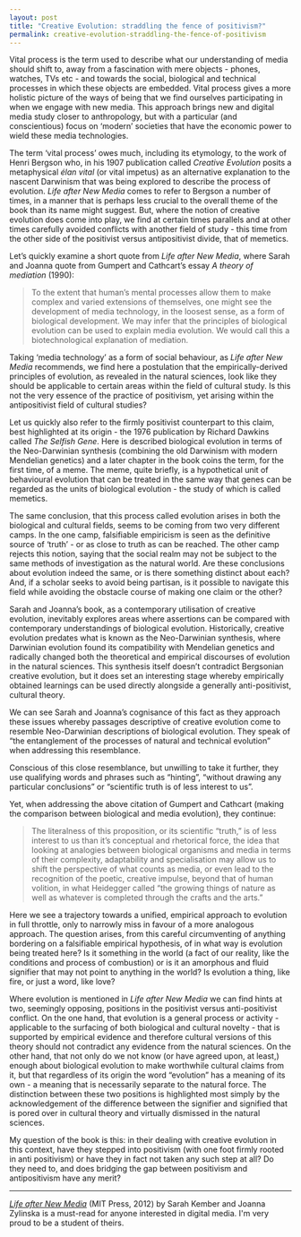 ```yaml
---
layout: post
title: "Creative Evolution: straddling the fence of positivism?"
permalink: creative-evolution-straddling-the-fence-of-positivism
---
```


Vital process is the term used to describe what our understanding of media should shift to, away from a fascination with mere objects - phones, watches, TVs etc - and towards the social, biological and technical processes in which these objects are embedded. Vital process gives a more holistic picture of the ways of being that we find ourselves participating in when we engage with new media. This approach brings new and digital media study closer to anthropology, but with a particular (and conscientious) focus on ‘modern’ societies that have the economic power to wield these media technologies.

The term ‘vital process’ owes much, including its etymology, to the work of Henri Bergson who, in his 1907 publication called *Creative Evolution* posits a metaphysical *élan vital* (or vital impetus) as an alternative explanation to the nascent Darwinism that was being explored to describe the process of evolution. *Life after New Media* comes to refer to Bergson a number of times, in a manner that is perhaps less crucial to the overall theme of the book than its name might suggest. But, where the notion of creative evolution does come into play, we find at certain times parallels and at other times carefully avoided conflicts with another field of study - this time from the other side of the positivist versus antipositivist divide, that of memetics.

Let’s quickly examine a short quote from *Life after New Media*, where Sarah and Joanna quote from Gumpert and Cathcart’s essay *A theory of mediation* (1990):

> To the extent that human’s mental processes allow them to make complex and varied extensions of themselves, one might see the development of media technology, in the loosest sense, as a form of biological development. We may infer that the principles of biological evolution can be used to explain media evolution. We would call this a biotechnological explanation of mediation.

Taking ‘media technology’ as a form of social behaviour, as *Life after New Media* recommends, we find here a postulation that the empirically-derived principles of evolution, as revealed in the natural sciences, look like they should be applicable to certain areas within the field of cultural study. Is this not the very essence of the practice of positivism, yet arising within the antipositivist field of cultural studies?

Let us quickly also refer to the firmly positivist counterpart to this claim, best highlighted at its origin - the 1976 publication by Richard Dawkins called *The Selfish Gene*. Here is described biological evolution in terms of the Neo-Darwinian synthesis (combining the old Darwinism with modern Mendelian genetics) and a later chapter in the book coins the term, for the first time, of a meme. The meme, quite briefly, is a hypothetical unit of behavioural evolution that can be treated in the same way that genes can be regarded as the units of biological evolution - the study of which is called memetics.

The same conclusion, that this process called evolution arises in both the biological and cultural fields, seems to be coming from two very different camps. In the one camp, falsifiable empiricism is seen as the definitive source of ‘truth’ - or as close to truth as can be reached. The other camp rejects this notion, saying that the social realm may not be subject to the same methods of investigation as the natural world. Are these conclusions about evolution indeed the same, or is there something distinct about each? And, if a scholar seeks to avoid being partisan, is it possible to navigate this field while avoiding the obstacle course of making one claim or the other?

Sarah and Joanna’s book, as a contemporary utilisation of creative evolution, inevitably explores areas where assertions can be compared with contemporary understandings of biological evolution. Historically, creative evolution predates what is known as the Neo-Darwinian synthesis, where Darwinian evolution found its compatibility with Mendelian genetics and radically changed both the theoretical and empirical discourses of evolution in the natural sciences. This synthesis itself doesn’t contradict Bergsonian creative evolution, but it does set an interesting stage whereby empirically obtained learnings can be used directly alongside a generally anti-positivist, cultural theory.

We can see Sarah and Joanna’s cognisance of this fact as they approach these issues whereby passages descriptive of creative evolution come to resemble Neo-Darwinian descriptions of biological evolution. They speak of “the entanglement of the processes of natural and technical evolution” when addressing this resemblance.

Conscious of this close resemblance, but unwilling to take it further, they use qualifying words and phrases such as “hinting”, “without drawing any particular conclusions” or “scientific truth is of less interest to us”.

Yet, when addressing the above citation of Gumpert and Cathcart (making the comparison between biological and media evolution), they continue:

> The literalness of this proposition, or its scientific “truth,” is of less interest to us than it’s conceptual and rhetorical force, the idea that looking at analogies between biological organisms and media in terms of their complexity, adaptability and specialisation may allow us to shift the perspective of what counts as media, or even lead to the recognition of the poetic, creative impulse, beyond that of human volition, in what Heidegger called “the growing things of nature as well as whatever is completed through the crafts and the arts.”

Here we see a trajectory towards a unified, empirical approach to evolution in full throttle, only to narrowly miss in favour of a more analogous approach. The question arises, from this careful circumventing of anything bordering on a falsifiable empirical hypothesis, of in what way is evolution being treated here? Is it something in the world (a fact of our reality, like the conditions and process of combustion) or is it an amorphous and fluid signifier that may not point to anything in the world? Is evolution a thing, like fire, or just a word, like love?

Where evolution is mentioned in *Life after New Media* we can find hints at two, seemingly opposing, positions in the positivist versus anti-positivist conflict. On the one hand, that evolution is a general process or activity - applicable to the surfacing of both biological and cultural novelty - that is supported by empirical evidence and therefore cultural versions of this theory should not contradict any evidence from the natural sciences. On the other hand, that not only do we not know (or have agreed upon, at least,) enough about biological evolution to make worthwhile cultural claims from it, but that regardless of its origin the word “evolution” has a meaning of its own - a meaning that is necessarily separate to the natural force. The distinction between these two positions is highlighted most simply by the acknowledgement of the difference between the signifier and signified that is pored over in cultural theory and virtually dismissed in the natural sciences.

My question of the book is this: in their dealing with creative evolution in this context, have they stepped into positivism (with one foot firmly rooted in anti positivism) or have they in fact not taken any such step at all? Do they need to, and does bridging the gap between positivism and antipositivism have any merit?

<hr>

*[Life after New Media](https://mitpress.mit.edu/books/life-after-new-media-0)* (MIT Press, 2012) by Sarah Kember and Joanna Zylinska is a must-read for anyone interested in digital media. I'm very proud to be a student of theirs.